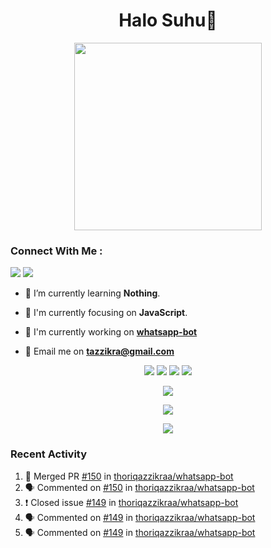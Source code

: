 <h1 align="center">Halo Suhu👋</h1>

<p align="center"><img src="https://avatars.githubusercontent.com/thoriqazzikraa" width="300" height="300"></p>

<h3 align="left">Connect With Me :</h3>
<a href="https://facebook.com/thoriqazzikra"><img src="https://img.icons8.com/color/48/000000/facebook.png"></a> <a href="https://instagram.com/nechlophomeria"><img src="https://img.icons8.com/fluency/48/000000/instagram-new.png"></a>

- 🌱 I’m currently learning **Nothing**.

- 👀 I'm currently focusing on **JavaScript**.

- 📝 I'm currently working on **[whatsapp-bot](https://github.com/Urbaexyz/whatsapp-bot)**

- 📩 Email me on **tazzikra@gmail.com**  


<p align="center">
  <img src="https://img.shields.io/badge/-JavaScript-black?style=flat-square&logo=javascript" />
  <img src="https://img.shields.io/badge/-Node.js-black?style=flat-square&logo=Node.js" />
  <img src="https://img.shields.io/badge/-Git-black?style=flat-square&logo=git" />
  <img src="https://img.shields.io/badge/-GitHub-black?style=flat-square&logo=github" />
</p>

<p align="center">
  <a href="https://github.com/thoriqazzikraa/whatsapp-bot"><img src="https://github-readme-stats-tazzikra-gmailcom.vercel.app/api/pin?username=thoriqazzikraa&repo=whatsapp-bot&bg_color=30,e96443,904e95&title_color=fff&text_color=fff&icon_color=fff&hide_border=true&show_owner=true&show_icons=true" /></a></p>
 
<p align="center"> 
  <img src="https://github-readme-stats-tazzikra-gmailcom.vercel.app/api?username=thoriqazzikraa&bg_color=30,e96443,904e95&title_color=fff&count_private=true&include_all_commits=false&text_color=fff&icon_color=fff&hide_border=true&show_icons=true" /></p>
  
<p align="center">
  <img src="https://github-readme-stats-tazzikra-gmailcom.vercel.app/api/top-langs?username=thoriqazzikraa&bg_color=30,e96443,904e95&title_color=fff&text_color=fff&hide_border=true&show_icons=true&layout=compact" /></p>

### Recent Activity

<!--START_SECTION:activity-->
1. 🎉 Merged PR [#150](https://github.com/thoriqazzikraa/whatsapp-bot/pull/150) in [thoriqazzikraa/whatsapp-bot](https://github.com/thoriqazzikraa/whatsapp-bot)
2. 🗣 Commented on [#150](https://github.com/thoriqazzikraa/whatsapp-bot/issues/150) in [thoriqazzikraa/whatsapp-bot](https://github.com/thoriqazzikraa/whatsapp-bot)
3. ❗️ Closed issue [#149](https://github.com/thoriqazzikraa/whatsapp-bot/issues/149) in [thoriqazzikraa/whatsapp-bot](https://github.com/thoriqazzikraa/whatsapp-bot)
4. 🗣 Commented on [#149](https://github.com/thoriqazzikraa/whatsapp-bot/issues/149) in [thoriqazzikraa/whatsapp-bot](https://github.com/thoriqazzikraa/whatsapp-bot)
5. 🗣 Commented on [#149](https://github.com/thoriqazzikraa/whatsapp-bot/issues/149) in [thoriqazzikraa/whatsapp-bot](https://github.com/thoriqazzikraa/whatsapp-bot)
<!--END_SECTION:activity-->

